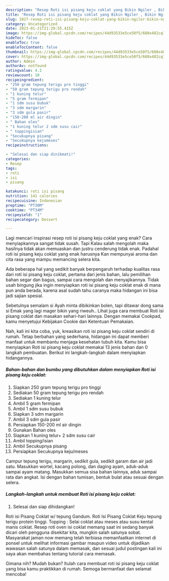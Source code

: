 ```yaml
---
description: "Resep Roti isi pisang keju coklat yang Bikin Ngiler , Bikin Ngiler"
title: "Resep Roti isi pisang keju coklat yang Bikin Ngiler , Bikin Ngiler"
slug: 1027-resep-roti-isi-pisang-keju-coklat-yang-bikin-ngiler-bikin-ngiler
category: Uncategorized
date: 2023-01-21T21:29:55.415Z
image: https://img-global.cpcdn.com/recipes/44d93533e5ce50f5/680x482cq70/roti-isi-pisang-keju-coklat-foto-resep-utama.jpg
hideToc: false
enableToc: true
enableTocContent: false
thumbnail: https://img-global.cpcdn.com/recipes/44d93533e5ce50f5/680x482cq70/roti-isi-pisang-keju-coklat-foto-resep-utama.jpg
cover: https://img-global.cpcdn.com/recipes/44d93533e5ce50f5/680x482cq70/roti-isi-pisang-keju-coklat-foto-resep-utama.jpg
author: Admin
authorAv: notfound
ratingvalue: 4.2
reviewcount: 10
recipeingredient:
- "250 gram tepung terigu pro tinggi"
- "50 gram tepung terigu pro rendah"
- "1 kuning telur"
- "5 gram fermipan"
- "1 sdm susu bubuk"
- "3 sdm margarin"
- "3 sdm gula pasir"
- "150-200 ml air dingin"
- " Bahan oles"
- "1 kuning telur 2 sdm susu cair"
- " toppingisian"
- "Secukupnya pisang"
- "Secukupnya kejumeses"
recipeinstructions:

- "Selesai dan siap dinikmati!"
categories:
- Resep
tags:
- roti
- isi
- pisang

katakunci: roti isi pisang 
nutrition: 141 calories
recipecuisine: Indonesian
preptime: "PT30M"
cooktime: "PT34M"
recipeyield: "1"
recipecategory: Dessert

---
```



Lagi mencari inspirasi resep roti isi pisang keju coklat yang enak? Cara menyiapkannya sangat tidak susah. Tapi Kalau salah mengolah maka hasilnya tidak akan memuaskan dan justru cenderung tidak enak. Padahal roti isi pisang keju coklat yang enak harusnya Kan mempunyai aroma dan cita rasa yang mampu memancing selera kita.


Ada beberapa hal yang sedikit banyak berpengaruh terhadap kualitas rasa dari roti isi pisang keju coklat, pertama dari jenis bahan, lalu pemilihan bahan segar dan bagus, sampai cara mengolah dan menyajikannya. Tidak usah bingung jika ingin menyiapkan roti isi pisang keju coklat enak di mana pun anda berada, karena asal sudah tahu caranya maka hidangan ini bisa jadi sajian spesial.

Sebetulnya semalam si Ayah minta dibikinkan bolen, tapi ditawar dong sama si Emak yang lagi mager bikin yang riweuh.. Lihat juga cara membuat Roti isi pisang coklat dan masakan sehari-hari lainnya. Dengan memakai Cookpad, kamu menyetujui Kebijakan Cookie dan Ketentuan Pemakaian.


Nah, kali ini kita coba, yuk, kreasikan roti isi pisang keju coklat sendiri di rumah. Tetap berbahan yang sederhana, hidangan ini dapat memberi manfaat untuk membantu menjaga kesehatan tubuh kita. Kamu bisa menyiapkan Roti isi pisang keju coklat memakai 13 jenis bahan dan 0 langkah pembuatan. Berikut ini langkah-langkah dalam menyiapkan hidangannya.

<!--inarticleads1-->

##### Bahan-bahan dan bumbu yang dibutuhkan dalam menyiapkan Roti isi pisang keju coklat:

1. Siapkan 250 gram tepung terigu pro tinggi
1. Sediakan 50 gram tepung terigu pro rendah
1. Sediakan 1 kuning telur
1. Ambil 5 gram fermipan
1. Ambil 1 sdm susu bubuk
1. Siapkan 3 sdm margarin
1. Ambil 3 sdm gula pasir
1. Persiapkan 150-200 ml air dingin
1. Gunakan  Bahan oles
1. Siapkan 1 kuning telur+ 2 sdm susu cair
1. Ambil  topping/isian
1. Ambil Secukupnya pisang
1. Persiapkan Secukupnya keju/meses


Campur tepung terigu, margarin, sedikit gula, sedikit garam dan air jadi satu. Masukkan wortel, kacang polong, dan daging ayam, aduk-aduk sampai ayam matang. Masukkan semua sisa bahan lainnya, aduk sampai rata dan angkat. Isi dengan bahan tumisan, bentuk bulat atau sesuai dengan selera. 

<!--inarticleads2-->

##### Langkah-langkah untuk membuat Roti isi pisang keju coklat:


1. Selesai dan siap dihidangkan!

Roti isi Pisang Coklat w/ tepung Gandum. Roti Isi Pisang Coklat Keju tepung terigu protein tinggi. Topping : Selai coklat atau meses atau susu kental manis coklat. Resep roti oven isi coklat memang saat ini sedang banyak dicari oleh pengguna disekitar kita, mungkin salah satunya sobat. Masyarakat jaman now memang telah terbiasa memanfaatkan internet di ponsel untuk melihat informasi gambar maupun video untuk dijadikan wawasan salah satunya dalam memasak, dan sesuai judul postingan kali ini saya akan membahas tentang tutorial cara memasak. 

Gimana nih? Mudah bukan? Itulah cara membuat roti isi pisang keju coklat yang bisa kamu praktikkan di rumah. Semoga bermanfaat dan selamat mencoba!
